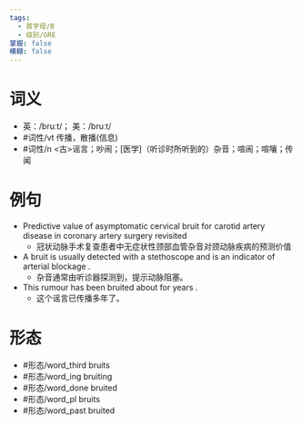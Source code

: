 ```yaml
---
tags:
  - 首字母/B
  - 级别/GRE
掌握: false
模糊: false
---
```

# 词义
- 英：/bruːt/； 美：/bruːt/
- #词性/vt  传播，散播(信息)
- #词性/n  <古>谣言；吵闹；[医学]（听诊时所听到的）杂音；喧闹；喧嚷；传闻
# 例句
- Predictive value of asymptomatic cervical bruit for carotid artery disease in coronary artery surgery revisited
	- 冠状动脉手术复查患者中无症状性颈部血管杂音对颈动脉疾病的预测价值
- A bruit is usually detected with a stethoscope and is an indicator of arterial blockage .
	- 杂音通常由听诊器探测到，提示动脉阻塞。
- This rumour has been bruited about for years .
	- 这个谣言已传播多年了。
# 形态
- #形态/word_third bruits
- #形态/word_ing bruiting
- #形态/word_done bruited
- #形态/word_pl bruits
- #形态/word_past bruited
